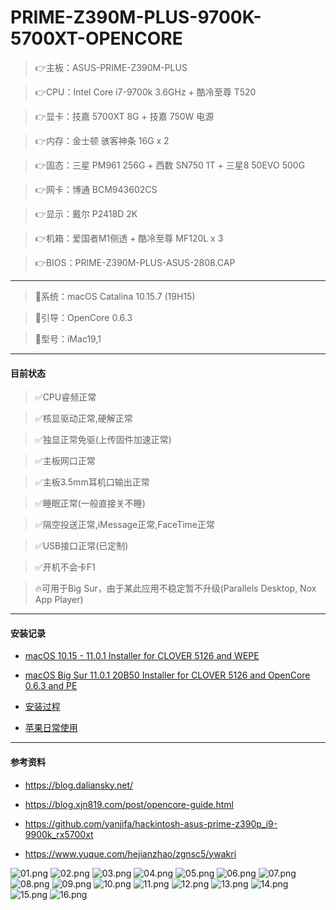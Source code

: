# PRIME-Z390M-PLUS-9700K-5700XT-OPENCORE

>👉主板：ASUS-PRIME-Z390M-PLUS

>👉CPU：Intel Core i7-9700k 3.6GHz + 酷冷至尊 T520

>👉显卡：技嘉 5700XT 8G + 技嘉 750W 电源

>👉内存：金士顿 骇客神条 16G x 2

>👉固态：三星 PM961 256G + 西数 SN750 1T + 三星8 50EVO 500G

>👉网卡：博通 BCM943602CS

>👉显示：戴尔 P2418D 2K

>👉机箱：爱国者M1侧透 + 酷冷至尊 MF120L x 3

>👉BIOS：PRIME-Z390M-PLUS-ASUS-2808.CAP

---

>🍎系统：macOS Catalina 10.15.7 (19H15)

>🍎引导：OpenCore 0.6.3

>🍎型号：iMac19,1

---

#### 目前状态

>✅CPU睿频正常

>✅核显驱动正常,硬解正常

>✅独显正常免驱(上传固件加速正常)

>✅主板网口正常

>✅主板3.5mm耳机口输出正常

>✅睡眠正常(一般直接关不睡)

>✅隔空投送正常,iMessage正常,FaceTime正常

>✅USB接口正常(已定制)

>✅开机不会卡F1


>🔥可用于Big Sur，由于某此应用不稳定暂不升级(Parallels Desktop, Nox App Player)

---

#### 安装记录

* [macOS 10.15 - 11.0.1 Installer for CLOVER 5126 and WEPE](https://cloud.189.cn/u/daliansky)

* [macOS Big Sur 11.0.1 20B50 Installer for CLOVER 5126 and OpenCore 0.6.3 and PE](https://cloud.189.cn/u/liuzy88)

* [安装过程](./INSTALL.md)

* [苹果日常使用](https://gitee.com/liuzy1988/MyLinux/blob/master/MacOS_10.15.md)

---

#### 参考资料

* https://blog.daliansky.net/

* https://blog.xjn819.com/post/opencore-guide.html

* https://github.com/yanjifa/hackintosh-asus-prime-z390p_i9-9900k_rx5700xt

* https://www.yuque.com/hejianzhao/zgnsc5/ywakri

![01.png](preview/01.png)
![02.png](preview/02.png)
![03.png](preview/03.png)
![04.png](preview/04.png)
![05.png](preview/05.png)
![06.png](preview/06.png)
![07.png](preview/07.png)
![08.png](preview/08.png)
![09.png](preview/09.png)
![10.png](preview/10.png)
![11.png](preview/11.png)
![12.png](preview/12.png)
![13.png](preview/13.png)
![14.png](preview/14.png)
![15.png](preview/15.png)
![16.png](preview/16.png)
